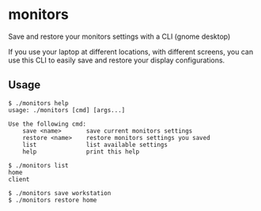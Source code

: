 # monitors
Save and restore your monitors settings with a CLI (gnome desktop)

If you use your laptop at different locations, with different screens,
you can use this CLI to easily save and restore your display configurations.

## Usage

```
$ ./monitors help
usage: ./monitors [cmd] [args...]

Use the following cmd:
    save <name>       save current monitors settings
    restore <name>    restore monitors settings you saved
    list              list available settings
    help              print this help
```

```
$ ./monitors list
home
client
```

```
$ ./monitors save workstation
$ ./monitors restore home
```
